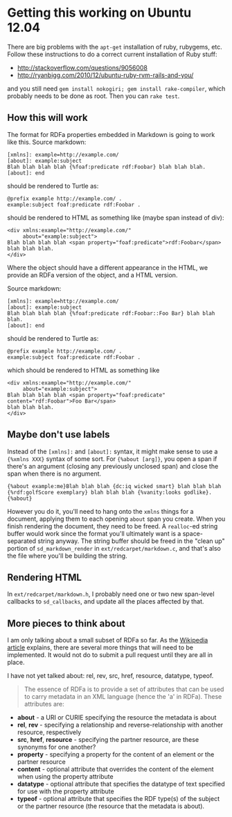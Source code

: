 Getting this working on Ubuntu 12.04
===

There are big problems with the `apt-get` installation of ruby, rubygems, etc. Follow
these instructions to do a correct current installation of Ruby stuff:

* http://stackoverflow.com/questions/9056008
* http://ryanbigg.com/2010/12/ubuntu-ruby-rvm-rails-and-you/

and you still need `gem install nokogiri; gem install rake-compiler`, which probably
needs to be done as root. Then you can `rake test`.

How this will work
---

The format for RDFa properties embedded in Markdown is going
to work like this. Source markdown:

    [xmlns]: example=http://example.com/
    [about]: example:subject
    Blah blah blah blah {%foaf:predicate rdf:Foobar} blah blah blah.
    [about]: end

should be rendered to Turtle as:

    @prefix example http://example.com/ .
    example:subject foaf:predicate rdf:Foobar .

should be rendered to HTML as something like (maybe span instead of div):

    <div xmlns:example="http://example.com/"
         about="example:subject">
    Blah blah blah blah <span property="foaf:predicate">rdf:Foobar</span>
    blah blah blah.
    </div>

Where the object should have a different appearance in the HTML,
we provide an RDFa version of the object, and a HTML version.

Source markdown:

    [xmlns]: example=http://example.com/
    [about]: example:subject
    Blah blah blah blah {%foaf:predicate rdf:Foobar::Foo Bar} blah blah blah.
    [about]: end

should be rendered to Turtle as:

    @prefix example http://example.com/ .
    example:subject foaf:predicate rdf:Foobar .

which should be rendered to HTML as something like

    <div xmlns:example="http://example.com/"
         about="example:subject">
    Blah blah blah blah <span property="foaf:predicate" content="rdf:Foobar">Foo Bar</span>
    blah blah blah.
    </div>

Maybe don't use labels
---

Instead of the `[xmlns]:` and `[about]:` syntax, it might make sense to use a `{%xmlns XXX}`
syntax of some sort. For `{%about [arg]}`, you open a span if there's an argument (closing
any previously unclosed span) and close the span when there is no argument.

    {%about example:me}Blah blah blah {dc:iq wicked smart} blah blah blah
    {%rdf:golfScore exemplary} blah blah blah {%vanity:looks godlike}.{%about}

However you do it, you'll need to hang onto the `xmlns` things for a document, applying them
to each opening `about` span you create. When you finish rendering the document, they need
to be freed. A `realloc`-ed string buffer would work since the format you'll ultimately want
is a space-separated string anyway. The string buffer should be freed in the "clean up"
portion of `sd_markdown_render` in `ext/redcarpet/markdown.c`, and that's also the file
where you'll be building the string.

Rendering HTML
---

In `ext/redcarpet/markdown.h`, I probably need one or two new span-level callbacks to `sd_callbacks`,
and update all the places affected by that.


More pieces to think about
---

I am only talking about a small subset of RDFa so far. As the
[Wikipedia article](http://en.wikipedia.org/wiki/RDFa#Essence) explains, there
are several more things that will need to be implemented. It would not do to submit a pull request
until they are all in place.

I have not yet talked about: rel, rev, src, href, resource, datatype, typeof.

> The essence of RDFa is to provide a set of attributes that can be used to carry
  metadata in an XML language (hence the 'a' in RDFa).  These attributes are:
  * __about__ - a URI or CURIE specifying the resource the metadata is about
  * __rel__, __rev__ - specifying a relationship and reverse-relationship with another resource, respectively
  * __src__, __href__, __resource__ - specifying the partner resource, are these synonyms for one another?
  * __property__ - specifying a property for the content of an element or the partner resource
  * __content__ - optional attribute that overrides the content of the element when using the property attribute
  * __datatype__ - optional attribute that specifies the datatype of text specified for use with the
    property attribute
  * __typeof__ - optional attribute that specifies the RDF type(s) of the subject or the partner resource
    (the resource that the metadata is about).
